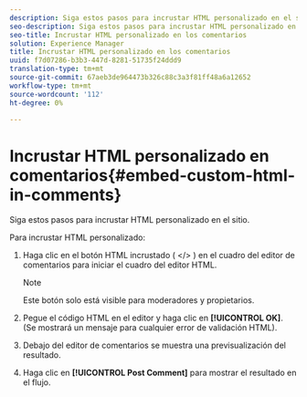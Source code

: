 ```yaml
---
description: Siga estos pasos para incrustar HTML personalizado en el sitio.
seo-description: Siga estos pasos para incrustar HTML personalizado en el sitio.
seo-title: Incrustar HTML personalizado en los comentarios
solution: Experience Manager
title: Incrustar HTML personalizado en los comentarios
uuid: f7d07286-b3b3-447d-8281-51735f24ddd9
translation-type: tm+mt
source-git-commit: 67aeb3de964473b326c88c3a3f81ff48a6a12652
workflow-type: tm+mt
source-wordcount: '112'
ht-degree: 0%

---
```



# Incrustar HTML personalizado en comentarios{#embed-custom-html-in-comments}

Siga estos pasos para incrustar HTML personalizado en el sitio.

Para incrustar HTML personalizado:
1. Haga clic en el botón HTML incrustado ( &lt;/> ) en el cuadro del editor de comentarios para iniciar el cuadro del editor HTML.

   >[!NOTE]
   >
   >Este botón solo está visible para moderadores y propietarios.

1. Pegue el código HTML en el editor y haga clic en **[!UICONTROL OK]**. (Se mostrará un mensaje para cualquier error de validación HTML).
1. Debajo del editor de comentarios se muestra una previsualización del resultado.
1. Haga clic en **[!UICONTROL Post Comment]** para mostrar el resultado en el flujo.
